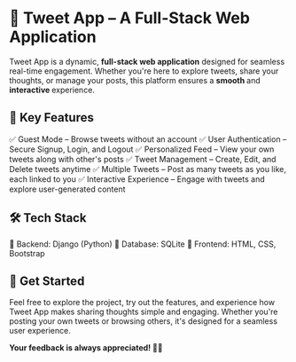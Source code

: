 <h1>🚀 Tweet App – A Full-Stack Web Application</h1>

<p>Tweet App is a dynamic, <strong>full-stack web application</strong> designed for seamless real-time engagement.
Whether you're here to explore tweets, share your thoughts, or manage your posts, this platform ensures a <strong> smooth </strong> and <strong> interactive </strong> experience.</p>


<h2>🌟 Key Features</h2>


✅ Guest Mode – Browse tweets without an account 
✅ User Authentication – Secure Signup, Login, and Logout 
✅ Personalized Feed – View your own tweets along with other's posts 
✅ Tweet Management – Create, Edit, and Delete tweets anytime 
✅ Multiple Tweets – Post as many tweets as you like, each linked to you 
✅ Interactive Experience – Engage with tweets and explore user-generated content

<h2>🛠 Tech Stack</h2>

🔹 Backend: Django (Python)
🔹 Database: SQLite
🔹 Frontend: HTML, CSS, Bootstrap

<h2>🚀 Get Started</h2>

<p>Feel free to explore the project, try out the features, and experience how Tweet App makes sharing thoughts simple and engaging.
Whether you're posting your own tweets or browsing others, it's designed for a seamless user experience.</p>

<strong>Your feedback is always appreciated! 🚀🔥</strong>
